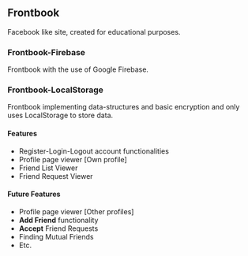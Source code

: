 ## Frontbook
Facebook like site, created for educational purposes.

### Frontbook-Firebase
Frontbook with the use of Google Firebase.

### Frontbook-LocalStorage
Frontbook implementing data-structures and basic encryption and only uses LocalStorage to store data.

#### Features
* Register-Login-Logout account functionalities
* Profile page viewer [Own profile]
* Friend List Viewer
* Friend Request Viewer

#### Future Features
* Profile page viewer [Other profiles]
* **Add Friend** functionality
* **Accept** Friend Requests
* Finding Mutual Friends
* Etc.
